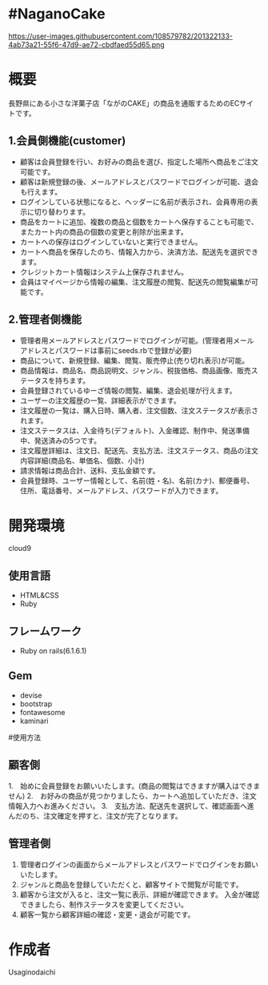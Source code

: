 # #NaganoCake
https://user-images.githubusercontent.com/108579782/201322133-4ab73a21-55f6-47d9-ae72-cbdfaed55d65.png

# 概要
長野県にある小さな洋菓子店「ながのCAKE」の商品を通販するためのECサイトです。

## 1.会員側機能(customer)
* 顧客は会員登録を行い、お好みの商品を選び、指定した場所へ商品をご注文可能です。
* 顧客は新規登録の後、メールアドレスとパスワードでログインが可能、退会も行えます。
* ログインしている状態になると、ヘッダーに名前が表示され、会員専用の表示に切り替わります。
* 商品をカートに追加、複数の商品と個数をカートへ保存することも可能で、またカート内の商品の個数の変更と削除が出来ます。
* カートへの保存はログインしていないと実行できません。
* カートへ商品を保存したのち、情報入力から、決済方法、配送先を選択できます。
* クレジットカート情報はシステム上保存されません。
* 会員はマイページから情報の編集、注文履歴の閲覧、配送先の閲覧編集が可能です。

## 2.管理者側機能
* 管理者用メールアドレスとパスワードでログインが可能。(管理者用メールアドレスとパスワードは事前にseeds.rbで登録が必要)
* 商品について、新規登録、編集、閲覧、販売停止(売り切れ表示)が可能。
* 商品情報は、商品名、商品説明文、ジャンル、税抜価格、商品画像、販売ステータスを持ちます。
* 会員登録されているゆーざ情報の閲覧、編集、退会処理が行えます。
* ユーザーの注文履歴の一覧、詳細表示ができます。
* 注文履歴の一覧は、購入日時、購入者、注文個数、注文ステータスが表示されます。
* 注文ステータスは、入金待ち(デフォルト)、入金確認、制作中、発送準備中、発送済みの5つです。
* 注文履歴詳細は、注文日、配送先、支払方法、注文ステータス、商品の注文内容詳細(商品名、単価名、個数、小計)
* 請求情報は商品合計、送料、支払金額です。
* 会員登録時、ユーザー情報として、名前(姓・名)、名前(カナ)、郵便番号、住所、電話番号、メールアドレス、パスワードが入力できます。

# 開発環境
cloud9

## 使用言語
* HTML&CSS
* Ruby

## フレームワーク
* Ruby on rails(6.1.6.1)

## Gem
* devise
* bootstrap
* fontawesome
* kaminari

#使用方法
## 顧客側
1.　始めに会員登録をお願いいたします。(商品の閲覧はできますが購入はできません)
2.　お好みの商品が見つかりましたら、カートへ追加していただき、注文情報入力へお進みください。
3.　支払方法、配送先を選択して、確認画面へ進んだのち、注文確定を押すと、注文が完了となります。

## 管理者側
1. 管理者ログインの画面からメールアドレスとパスワードでログインをお願いいたします。
2. ジャンルと商品を登録していただくと、顧客サイトで閲覧が可能です。
3. 顧客から注文が入ると、注文一覧に表示、詳細が確認できます。  入金が確認できましたら、制作ステータスを変更してください。
4. 顧客一覧から顧客詳細の確認・変更・退会が可能です。

# 作成者
Usaginodaichi